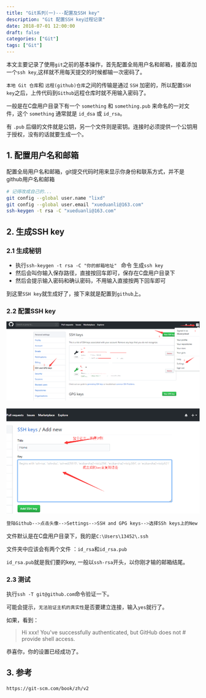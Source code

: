 ```yaml
---
title: "Git系列(一)---配置及SSH key"
description: "Git 配置SSH key过程记录"
date: 2018-07-01 12:00:00
draft: false
categories: ["Git"]
tags: ["Git"]
---
```


本文主要记录了使用`git`之前的基本操作，首先配置全局用户名和邮箱，接着添加一个`ssh key`,这样就不用每天提交的时候都输一次密码了。

<!--more-->

`本地 Git 仓库`和 `远程(github)仓库`之间的传输是通过 `SSH` 加密的，所以配置`SSH key`之后，上传代码到`Github`远程仓库时就不用输入密码了。

一般是在C盘用户目录下有一个 `something` 和 `something.pub` 来命名的一对文件，这个 `something` 通常就是 `id_dsa` 或 `id_rsa`。

有 `.pub` 后缀的文件就是公钥，另一个文件则是密钥。连接时必须提供一个公钥用于授权，没有的话就要生成一个。



## 1. 配置用户名和邮箱

配置全局用户名和邮箱，git提交代码时用来显示你身份和联系方式，并不是github用户名和邮箱

```sh
# 记得改成自己的...
git config --global user.name "lixd" 
git config --global user.email "xueduanli@163.com"
ssh-keygen -t rsa -C "xueduanli@163.com"
```

## 2. 生成SSH key

### 2.1 生成秘钥

- 执行`ssh-keygen -t rsa -C "你的邮箱地址" ` 命令 生成`ssh key`
- 然后会叫你输入保存路径，直接按回车即可，保存在C盘用户目录下
- 然后会提示输入密码和确认密码，不用输入直接按两下回车即可

到这里`SSH key`就生成好了，接下来就是配置到`github`上。

### 2.2 配置SSH key

![](https://github.com/lixd/blog/raw/master/images/git/2018-12-27-git-ssh-key-set1.png)

![](https://github.com/lixd/blog/raw/master/images/git/2018-12-27-git-ssh-key-set2.png)



```sh
登陆Github-->点击头像-->Settings-->SSH and GPG keys-->选择SSh keys上的New SSH keys-->name 随便写，key就是刚才生成的文件中的所有内容。
```



文件默认是在C盘用户目录下，我的是`C:\Users\13452\.ssh`

文件夹中应该会有两个文件 ：`id_rsa`和`id_rsa.pub` 

`id_rsa.pub`就是我们要的key, 一般以`ssh-rsa`开头，以你刚才输的邮箱结尾。

### 2.3 测试

执行`ssh -T git@github.com`命令验证一下。

可能会提示，`无法验证主机的真实性`是否要建立连接，输入`yes`就行了。

如果，看到：

> Hi xxx! You've successfully authenticated, but GitHub does not # provide shell access.

恭喜你，你的设置已经成功了。

## 3. 参考

`https://git-scm.com/book/zh/v2`